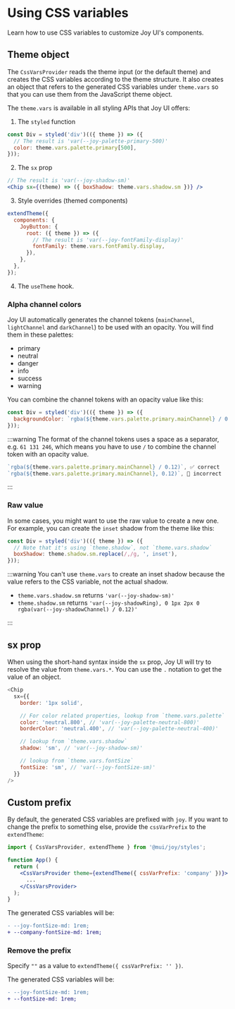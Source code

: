 # Using CSS variables

<p class="description">Learn how to use CSS variables to customize Joy UI's components.</p>

## Theme object

The `CssVarsProvider` reads the theme input (or the default theme) and creates the CSS variables according to the theme structure.
It also creates an object that refers to the generated CSS variables under `theme.vars` so that you can use them from the JavaScript theme object.

The `theme.vars` is available in all styling APIs that Joy UI offers:

1. The `styled` function

```js
const Div = styled('div')(({ theme }) => ({
  // The result is 'var(--joy-palette-primary-500)'
  color: theme.vars.palette.primary[500],
}));
```

2. The `sx` prop

```jsx
// The result is 'var(--joy-shadow-sm)'
<Chip sx={(theme) => ({ boxShadow: theme.vars.shadow.sm })} />
```

3. Style overrides (themed components)

```jsx
extendTheme({
  components: {
    JoyButton: {
      root: ({ theme }) => ({
        // The result is 'var(--joy-fontFamily-display)'
        fontFamily: theme.vars.fontFamily.display,
      }),
    },
  },
});
```

4. The `useTheme` hook.

### Alpha channel colors

Joy UI automatically generates the channel tokens (`mainChannel`, `lightChannel` and `darkChannel`) to be used with an opacity.
You will find them in these palettes:

- primary
- neutral
- danger
- info
- success
- warning

You can combine the channel tokens with an opacity value like this:

```js
const Div = styled('div')(({ theme }) => ({
  backgroundColor: `rgba(${theme.vars.palette.primary.mainChannel} / 0.12)`,
}));
```

:::warning
The format of the channel tokens uses a space as a separator, e.g. `61 131 246`, which means you have to use `/` to combine the channel token with an opacity value.

```js
`rgba(${theme.vars.palette.primary.mainChannel} / 0.12)`, ✅ correct
`rgba(${theme.vars.palette.primary.mainChannel}, 0.12)`, 🚫 incorrect
```

:::

### Raw value

In some cases, you might want to use the raw value to create a new one.
For example, you can create the `inset` shadow from the theme like this:

```js
const Div = styled('div')(({ theme }) => ({
  // Note that it's using `theme.shadow`, not `theme.vars.shadow`
  boxShadow: theme.shadow.sm.replace(/,/g, ', inset'),
}));
```

:::warning
You can't use `theme.vars` to create an inset shadow because the value refers to the CSS variable, not the actual shadow.

- `theme.vars.shadow.sm` returns `'var(--joy-shadow-sm)'`
- `theme.shadow.sm` returns `'var(--joy-shadowRing), 0 1px 2px 0 rgba(var(--joy-shadowChannel) / 0.12)'`

:::

## sx prop

When using the short-hand syntax inside the `sx` prop, Joy UI will try to resolve the value from `theme.vars.*`.
You can use the `.` notation to get the value of an object.

```js
<Chip
  sx={{
    border: '1px solid',

    // For color related properties, lookup from `theme.vars.palette`
    color: 'neutral.800', // 'var(--joy-palette-neutral-800)'
    borderColor: 'neutral.400', // 'var(--joy-palette-neutral-400)'

    // lookup from `theme.vars.shadow`
    shadow: 'sm', // 'var(--joy-shadow-sm)'

    // lookup from `theme.vars.fontSize`
    fontSize: 'sm', // 'var(--joy-fontSize-sm)'
  }}
/>
```

## Custom prefix

By default, the generated CSS variables are prefixed with `joy`.
If you want to change the prefix to something else, provide the `cssVarPrefix` to the `extendTheme`:

```jsx
import { CssVarsProvider, extendTheme } from '@mui/joy/styles';

function App() {
  return (
    <CssVarsProvider theme={extendTheme({ cssVarPrefix: 'company' })}>
      ...
    </CssVarsProvider>
  );
}
```

The generated CSS variables will be:

```diff
- --joy-fontSize-md: 1rem;
+ --company-fontSize-md: 1rem;
```

### Remove the prefix

Specify `""` as a value to `extendTheme({ cssVarPrefix: '' })`.

The generated CSS variables will be:

```diff
- --joy-fontSize-md: 1rem;
+ --fontSize-md: 1rem;
```
